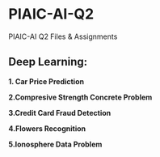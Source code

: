 # PIAIC-AI-Q2
PIAIC-AI Q2 Files  &amp; Assignments

## Deep Learning:

**1. Car Price Prediction**

**2.Compresive Strength Concrete Problem**

**3.Credit Card Fraud Detection**

**4.Flowers Recognition**

**5.Ionosphere Data Problem**
